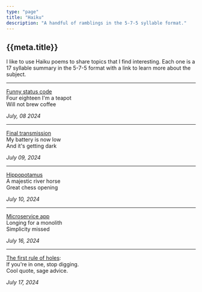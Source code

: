 ```yaml
---
type: "page"
title: "Haiku"
description: "A handful of ramblings in the 5-7-5 syllable format."
---
```


## {{meta.title}}

I like to use Haiku poems to share topics that I find interesting. Each one is a 17 syllable summary in the 5-7-5 format with a link to learn more about the subject.

---

[Funny status code][418]\
Four eighteen I'm a teapot\
Will not brew coffee

*July, 08 2024*

[418]: https://developer.mozilla.org/en-US/docs/Web/HTTP/Status/418

---

[Final transmission][oppy]\
My battery is now low\
And it's getting dark

*July 09, 2024*

[oppy]: https://en.wikipedia.org/wiki/Opportunity_(rover)#Legacy_and_honors

---

[Hippopotamus][hippo]\
A majestic river horse\
Great chess opening

*July 10, 2024*

[hippo]: https://www.youtube.com/watch?v=pdAthyBbN7c

---

[Microservice app][monolith]\
Longing for a monolith\
Simplicity missed

*July 16, 2024*

[monolith]: https://world.hey.com/dhh/how-to-recover-from-microservices-ce3803cc

---

[The first rule of holes][holes]:\
If you're in one, stop digging.\
Cool quote, sage advice.

*July 17, 2024*

[holes]: https://en.wikipedia.org/wiki/Law_of_holes
